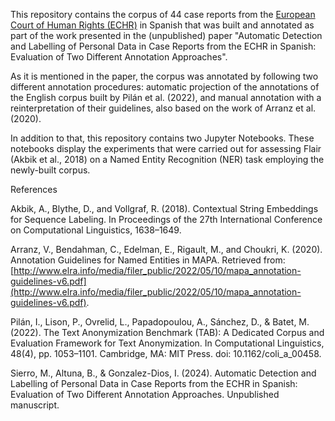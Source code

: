 This repository contains the corpus of 44 case reports from the [European Court of Human Rights (ECHR)](https://hudoc.echr.coe.int/#{%22documentcollectionid2%22:[%22GRANDCHAMBER%22,%22CHAMBER%22]}) in Spanish that was built and annotated as part of the work presented in the (unpublished) paper "Automatic Detection and Labelling of Personal Data in Case Reports from the ECHR in Spanish: Evaluation of Two Different Annotation Approaches".

As it is mentioned in the paper, the corpus was annotated by following two different annotation procedures: automatic projection of the annotations of the English corpus built by Pilán et al. (2022), and manual annotation with a reinterpretation of their guidelines, also based on the work of Arranz et al. (2020).

In addition to that, this repository contains two Jupyter Notebooks. These notebooks display the experiments that were carried out for assessing Flair (Akbik et al., 2018) on a Named Entity Recognition (NER) task employing the newly-built corpus.

References

Akbik, A., Blythe, D., and Vollgraf, R. (2018). Contextual String Embeddings for Sequence Labeling. In Proceedings of the 27th International Conference on Computational Linguistics, 1638–1649.

Arranz, V., Bendahman, C., Edelman, E., Rigault, M., and Choukri, K. (2020). Annotation Guidelines for Named Entities in MAPA. Retrieved from: [http://www.elra.info/media/filer_public/2022/05/10/mapa_annotation-guidelines-v6.pdf](http://www.elra.info/media/filer_public/2022/05/10/mapa_annotation-guidelines-v6.pdf).

Pilán, I., Lison, P., Ovrelid, L., Papadopoulou, A., Sánchez, D., & Batet, M. (2022). The Text Anonymization Benchmark (TAB): A Dedicated Corpus and Evaluation Framework for Text Anonymization. In Computational Linguistics, 48(4), pp. 1053–1101. Cambridge, MA: MIT Press. doi: 10.1162/coli_a_00458.

Sierro, M., Altuna, B., & Gonzalez-Dios, I. (2024). Automatic Detection and Labelling of Personal Data in Case Reports from the ECHR in Spanish: Evaluation of Two Different Annotation Approaches. Unpublished manuscript.
